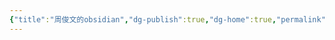 ```yaml
---
{"title":"周俊文的obsidian","dg-publish":true,"dg-home":true,"permalink":"/home/","tags":["gardenEntry"],"dgPassFrontmatter":true}
---
```


